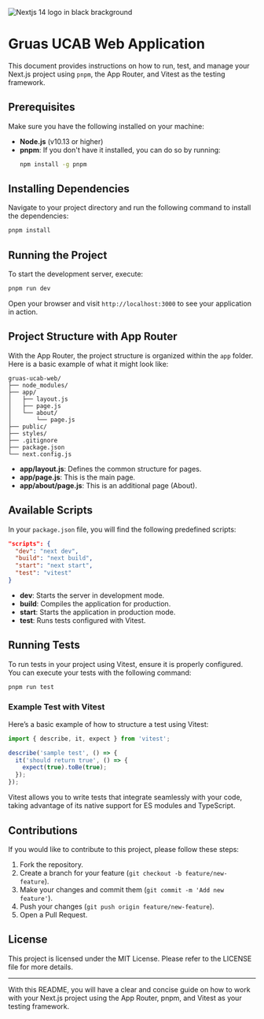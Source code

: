 ![Nextjs 14 logo in black brackground](https://nextjs.org/static/blog/next-14/twitter-card.png)

# Gruas UCAB Web Application

This document provides instructions on how to run, test, and manage your Next.js project using `pnpm`, the App Router, and Vitest as the testing framework.

## Prerequisites

Make sure you have the following installed on your machine:

- **Node.js** (v10.13 or higher)
- **pnpm**: If you don't have it installed, you can do so by running:
  ```bash
  npm install -g pnpm
  ```

## Installing Dependencies

Navigate to your project directory and run the following command to install the dependencies:

```bash
pnpm install
```

## Running the Project

To start the development server, execute:

```bash
pnpm run dev
```

Open your browser and visit `http://localhost:3000` to see your application in action.

## Project Structure with App Router

With the App Router, the project structure is organized within the `app` folder. Here is a basic example of what it might look like:

```
gruas-ucab-web/
├── node_modules/
├── app/
│   ├── layout.js
│   ├── page.js
│   └── about/
│       └── page.js
├── public/
├── styles/
├── .gitignore
├── package.json
└── next.config.js
```

- **app/layout.js**: Defines the common structure for pages.
- **app/page.js**: This is the main page.
- **app/about/page.js**: This is an additional page (About).

## Available Scripts

In your `package.json` file, you will find the following predefined scripts:

```json
"scripts": {
  "dev": "next dev",
  "build": "next build",
  "start": "next start",
  "test": "vitest"
}
```

- **dev**: Starts the server in development mode.
- **build**: Compiles the application for production.
- **start**: Starts the application in production mode.
- **test**: Runs tests configured with Vitest.

## Running Tests

To run tests in your project using Vitest, ensure it is properly configured. You can execute your tests with the following command:

```bash
pnpm run test
```

### Example Test with Vitest

Here’s a basic example of how to structure a test using Vitest:

```javascript
import { describe, it, expect } from 'vitest';

describe('sample test', () => {
  it('should return true', () => {
    expect(true).toBe(true);
  });
});
```

Vitest allows you to write tests that integrate seamlessly with your code, taking advantage of its native support for ES modules and TypeScript.

## Contributions

If you would like to contribute to this project, please follow these steps:

1. Fork the repository.
2. Create a branch for your feature (`git checkout -b feature/new-feature`).
3. Make your changes and commit them (`git commit -m 'Add new feature'`).
4. Push your changes (`git push origin feature/new-feature`).
5. Open a Pull Request.

## License

This project is licensed under the MIT License. Please refer to the LICENSE file for more details.

---

With this README, you will have a clear and concise guide on how to work with your Next.js project using the App Router, pnpm, and Vitest as your testing framework.
